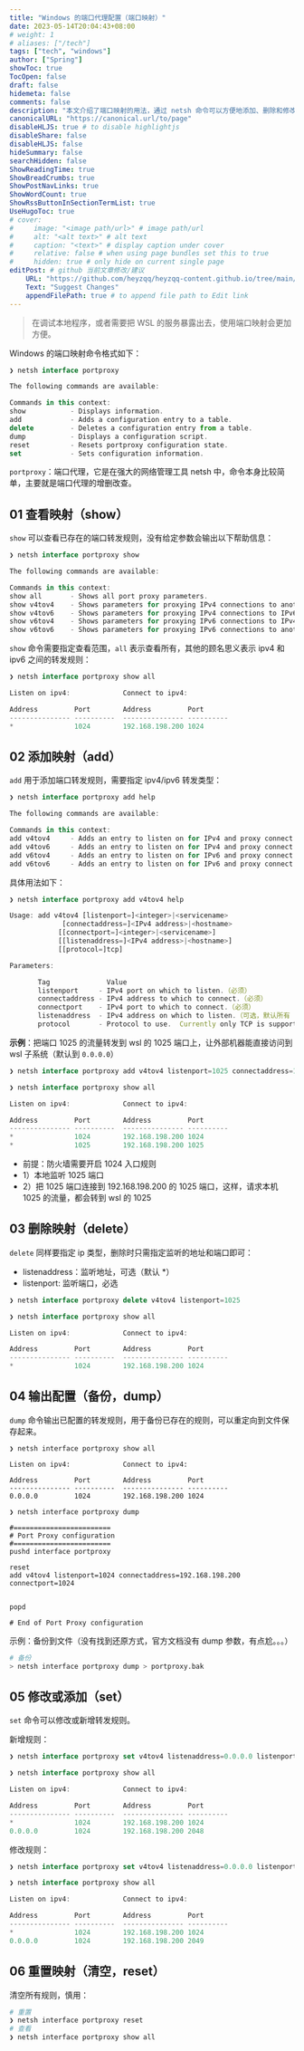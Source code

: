 ```yaml
---
title: "Windows 的端口代理配置（端口映射）"
date: 2023-05-14T20:04:43+08:00
# weight: 1
# aliases: ["/tech"]
tags: ["tech", "windows"]
author: ["Spring"]
showToc: true
TocOpen: false
draft: false
hidemeta: false
comments: false
description: "本文介绍了端口映射的用法，通过 netsh 命令可以方便地添加、删除和修改转发规则。此外，还可以使用 netsh 命令查看已存在的端口转发规则和输出配置备份。但需要注意的是，在使用端口映射时需要开启对应端口的入口规则，同时在重置映射（清空）规则时需要慎用。"
canonicalURL: "https://canonical.url/to/page"
disableHLJS: true # to disable highlightjs
disableShare: false
disableHLJS: false
hideSummary: false
searchHidden: false
ShowReadingTime: true
ShowBreadCrumbs: true
ShowPostNavLinks: true
ShowWordCount: true
ShowRssButtonInSectionTermList: true
UseHugoToc: true
# cover:
#     image: "<image path/url>" # image path/url
#     alt: "<alt text>" # alt text
#     caption: "<text>" # display caption under cover
#     relative: false # when using page bundles set this to true
#     hidden: true # only hide on current single page
editPost: # github 当前文章修改/建议
    URL: "https://github.com/heyzqq/heyzqq-content.github.io/tree/main/content"
    Text: "Suggest Changes"
    appendFilePath: true # to append file path to Edit link
---
```


> 在调试本地程序，或者需要把 WSL 的服务暴露出去，使用端口映射会更加方便。

Windows 的端口映射命令格式如下：

```js
❯ netsh interface portproxy

The following commands are available:

Commands in this context:
show           - Displays information.
add            - Adds a configuration entry to a table.
delete         - Deletes a configuration entry from a table.
dump           - Displays a configuration script.
reset          - Resets portproxy configuration state.
set            - Sets configuration information.
```

`portproxy`：端口代理，它是在强大的网络管理工具 netsh 中，命令本身比较简单，主要就是端口代理的增删改查。


## 01 查看映射（show）

`show` 可以查看已存在的端口转发规则，没有给定参数会输出以下帮助信息：

```js
❯ netsh interface portproxy show

The following commands are available:

Commands in this context:
show all       - Shows all port proxy parameters.
show v4tov4    - Shows parameters for proxying IPv4 connections to another IPv4 port.
show v4tov6    - Shows parameters for proxying IPv4 connections to IPv6.
show v6tov4    - Shows parameters for proxying IPv6 connections to IPv4.
show v6tov6    - Shows parameters for proxying IPv6 connections to another IPv6 port.
```

`show` 命令需要指定查看范围，`all` 表示查看所有，其他的顾名思义表示 ipv4 和 ipv6 之间的转发规则：

```js
❯ netsh interface portproxy show all

Listen on ipv4:             Connect to ipv4:

Address         Port        Address         Port
--------------- ----------  --------------- ----------
*               1024        192.168.198.200 1024
```

## 02 添加映射（add）

`add` 用于添加端口转发规则，需要指定 ipv4/ipv6 转发类型：

```js
❯ netsh interface portproxy add help

The following commands are available:

Commands in this context:
add v4tov4     - Adds an entry to listen on for IPv4 and proxy connect to via IPv4.
add v4tov6     - Adds an entry to listen on for IPv4 and proxy connect to via IPv6.
add v6tov4     - Adds an entry to listen on for IPv6 and proxy connect to via IPv4.
add v6tov6     - Adds an entry to listen on for IPv6 and proxy connect to via IPv6.
```

具体用法如下：

```js
❯ netsh interface portproxy add v4tov4 help

Usage: add v4tov4 [listenport=]<integer>|<servicename>
             [connectaddress=]<IPv4 address>|<hostname>
            [[connectport=]<integer>|<servicename>]
            [[listenaddress=]<IPv4 address>|<hostname>]
            [[protocol=]tcp]

Parameters:

       Tag              Value
       listenport     - IPv4 port on which to listen.（必须）
       connectaddress - IPv4 address to which to connect.（必须）
       connectport    - IPv4 port to which to connect.（必须）
       listenaddress  - IPv4 address on which to listen.（可选，默认所有 *）
       protocol       - Protocol to use.  Currently only TCP is supported.（目前仅支持 TCP，不用填）
```

**示例**：把端口 1025 的流量转发到 wsl 的 1025 端口上，让外部机器能直接访问到 wsl 子系统（默认到 `0.0.0.0`）

```js
❯ netsh interface portproxy add v4tov4 listenport=1025 connectaddress=192.168.198.200 connectport=1025

❯ netsh interface portproxy show all

Listen on ipv4:             Connect to ipv4:

Address         Port        Address         Port
--------------- ----------  --------------- ----------
*               1024        192.168.198.200 1024
*               1025        192.168.198.200 1025
```

- 前提：防火墙需要开启 1024 入口规则
- 1）本地监听 1025 端口
- 2）把 1025 端口连接到 192.168.198.200 的 1025 端口，这样，请求本机 1025 的流量，都会转到 wsl 的 1025

## 03 删除映射（delete）

`delete` 同样要指定 ip 类型，删除时只需指定监听的地址和端口即可：

- listenaddress：监听地址，可选（默认 \*）
- listenport: 监听端口，必选

```js
❯ netsh interface portproxy delete v4tov4 listenport=1025

❯ netsh interface portproxy show all

Listen on ipv4:             Connect to ipv4:

Address         Port        Address         Port
--------------- ----------  --------------- ----------
*               1024        192.168.198.200 1024
```

## 04 输出配置（备份，dump）

`dump` 命令输出已配置的转发规则，用于备份已存在的规则，可以重定向到文件保存起来。

```SH
❯ netsh interface portproxy show all

Listen on ipv4:             Connect to ipv4:

Address         Port        Address         Port
--------------- ----------  --------------- ----------
0.0.0.0         1024        192.168.198.200 1024

❯ netsh interface portproxy dump

#========================
# Port Proxy configuration
#========================
pushd interface portproxy

reset
add v4tov4 listenport=1024 connectaddress=192.168.198.200 connectport=1024


popd

# End of Port Proxy configuration
```

示例：备份到文件（没有找到还原方式，官方文档没有 dump 参数，有点尬。。。）

```sh
# 备份
> netsh interface portproxy dump > portproxy.bak
```

## 05 修改或添加（set）

`set` 命令可以修改或新增转发规则。

新增规则：

```js
❯ netsh interface portproxy set v4tov4 listenaddress=0.0.0.0 listenport=1024 connectaddress=192.168.198.200 connectport=2048

❯ netsh interface portproxy show all

Listen on ipv4:             Connect to ipv4:

Address         Port        Address         Port
--------------- ----------  --------------- ----------
*               1024        192.168.198.200 1024
0.0.0.0         1024        192.168.198.200 2048
```

修改规则：

```js
❯ netsh interface portproxy set v4tov4 listenaddress=0.0.0.0 listenport=1024 connectaddress=192.168.198.200 connectport=2049

❯ netsh interface portproxy show all

Listen on ipv4:             Connect to ipv4:

Address         Port        Address         Port
--------------- ----------  --------------- ----------
*               1024        192.168.198.200 1024
0.0.0.0         1024        192.168.198.200 2049
```

## 06 重置映射（清空，reset）

清空所有规则，慎用：

```sh
# 重置
❯ netsh interface portproxy reset
# 查看
❯ netsh interface portproxy show all
```